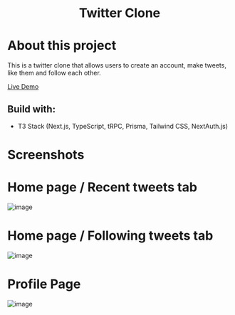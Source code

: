 <h1 align="center">
  Twitter Clone
</h1>

# About this project

This is a twitter clone that allows users to create an account, make tweets, like them and follow each other.

<a href="https://twitter-clone-sable-seven.vercel.app/">Live Demo</a>

## Build with:
- T3 Stack (Next.js, TypeScript, tRPC, Prisma, Tailwind CSS, NextAuth.js)

# Screenshots

# Home page / Recent tweets tab 

![image](https://github.com/TiredEyesOni/twitter-clone/assets/49983529/08b164bf-bb2d-46fb-a07d-45cd04b2b536)

# Home page / Following tweets tab

![image](https://github.com/TiredEyesOni/twitter-clone/assets/49983529/b4e069de-c8df-4edf-a7c2-9c40313be834)

# Profile Page

![image](https://github.com/TiredEyesOni/twitter-clone/assets/49983529/a4a5f272-4f3a-4426-be08-136b49d95878)
